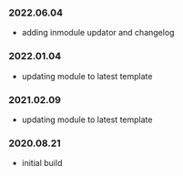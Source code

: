 ### 2022.06.04
- adding inmodule updator and changelog 

### 2022.01.04
- updating module to latest template

### 2021.02.09
- updating module to latest template

### 2020.08.21
- initial build 